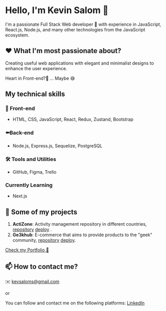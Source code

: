 
# Hello, I'm Kevin Salom 👋

I'm a passionate Full Stack Web developer 🚀 with experience in JavaScript, React.js, Node.js, and many other technologies from the JavaScript ecosystem.

## ❤️ What I'm most passionate about?
Creating useful web applications with elegant and minimalist designs to enhance the user experience.

Heart in Front-end?🤔 ...
Maybe 😅

## My technical skills

### 👀 Front-end

- HTML, CSS, JavaScript, React, Redux, Zustand, Bootstrap

### ⬅️Back-end
- Node.js, Express.js, Sequelize, PostgreSQL

### 🛠️ Tools and Utilities

- GitHub, Figma, Trello

### Currently Learning

- Next.js

## 🚀 Some of my projects


1. **ActiZone**: Activity management repository in different countries, [repository](https://github.com/KevSalom/countries_deploy)   [deploy](https://countries-deploy.vercel.app/) .
2. **Ge3khub**: E-commerce that aims to provide products to the "geek" community, [repository](https://github.com/Guardianes-de-la-Tukineta) [deploy](https://ge3khub-shop-p9rv.vercel.app/).



[Check my Portfolio 👀 ](https://portfolio-kevin-eight.vercel.app/)

## 📫 How to contact me?

✉️ kevsaloms@gmail.com 

or

You can follow and contact me on the following platforms:
[LinkedIn](https://www.linkedin.com/in/kevin-salom-465aa2154/)

